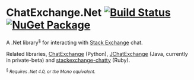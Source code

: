 ChatExchange.Net [![Build Status](https://travis-ci.org/ArcticEcho/ChatExchange.Net.svg)](https://travis-ci.org/ArcticEcho/ChatExchange.Net) [![NuGet Package](https://img.shields.io/badge/NuGet-v1.0.0-blue.svg)](https://www.nuget.org/packages/ChatExchange.Net/)
================

A .Net library<sup>§</sup> for interacting with [Stack Exchange](http://stackexchange.com/) chat.

Related libraries, [ChatExchange](https://github.com/Manishearth/ChatExchange) (Python), [JChatExchange](https://github.com/Vincentyification/JChatExchange) (Java, currently in private-beta) and [stackexchange-chatty](https://github.com/KeyboardFire/stackexchange-chatty) (Ruby).

<sup><sup>§</sup> *Requires .Net 4.0, or the Mono equivalent.*<sup>
